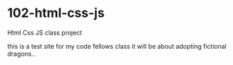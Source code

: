 # 102-html-css-js
Html Css JS class project

this is a test site for my code fellows class
it will be about adopting fictional dragons..